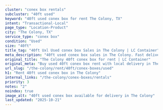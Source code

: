 ```yaml
---
cluster: "conex box rentals"
subcluster: "40ft used"
keyword: "40ft used conex box for rent The Colony, TX"
intent: "Transactional-Local"
page_type: "Location-Product"
city: "The Colony, TX"
service_type: "conex box"
condition: "Used"
size: "40ft"
title_tag: "40ft Uxl Used conex box Sales in The Colony | LC Container"
meta_description: "40ft used conex box sales in The Colony. Fast delivery, competitive pricing. Serving conex boxes area. Quote ID: JBO. Call (214) 524-4168 for your free quote today."
original_title: "The Colony 40ft conex box for rent | LC Container"
original_meta: "Buy used 40ft conex box rent with local delivery in The Colony, TX. LC Container — local Since 2003. Request a fast quote today."
url_slug: "/the-colony/rent/40ft/conex-boxes/used"
h1: "Rent 40ft used conex box in The Colony"
internal_links: "/the-colony/conex-boxes/rentals"
priority: 3
notes: "2"
noindex: true
image_alt: "40ft used conex box available for delivery in The Colony"
last_updated: "2025-10-21"
---
```


<!-- TODO: Add unique city/inventory copy, images, and internal links here. -->
